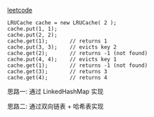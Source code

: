[leetcode](https://leetcode.com/problems/lru-cache/)

```
LRUCache cache = new LRUCache( 2 );
cache.put(1, 1);
cache.put(2, 2);
cache.get(1);       // returns 1
cache.put(3, 3);    // evicts key 2
cache.get(2);       // returns -1 (not found)
cache.put(4, 4);    // evicts key 1
cache.get(1);       // returns -1 (not found)
cache.get(3);       // returns 3
cache.get(4);       // returns 4
```

思路一: 通过 LinkedHashMap 实现



思路二: 通过双向链表 + 哈希表实现  

